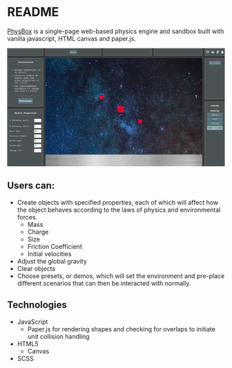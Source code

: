 # README

[PhysBox](https://symmetricindesign.github.io/Physbox/) is a single-page web-based physics engine and sandbox built with vanilla javascript, HTML canvas and paper.js.

![PhysBox](https://github.com/SymmetricInDesign/Physbox/blob/main/physbox-screenshot.jpg?raw=true "PhysBox")

## Users can:

- Create objects with specified properties, each of which will affect how the object behaves according to the laws of physics and environmental forces.
  - Mass
  - Charge
  - Size
  - Friction Coefficient
  - Initial velocities
- Adjust the global gravity
- Clear objects
- Choose presets, or demos, which will set the environment and pre-place different scenarios that can then be interacted with normally.

## Technologies

- JavaScript
  - Paper.js for rendering shapes and checking for overlaps to initiate unit collision handling
- HTML5
  - Canvas
- SCSS
